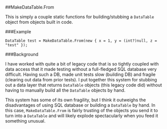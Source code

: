 ##MakeDataTable.From

This is simply a couple static functions for building/stubbing a `DataTable` object from objects built in code.

###Example

    DataTable test = MakeDataTable.From(new { x = 1, y = (int?)null, z = "test" });

###Background

I have worked with quite a bit of legacy code that is so tightly coupled with data access that it made testing without a full-fledged SQL database very difficult. Having such a DB, made unit tests slow (building DB) and fragile (clearing out data from prior tests). I put together this system for stubbing out a data layer that returns `DataTable` objects (this legacy code did) without having to manually build all the `DataTable` objects by hand.

This system has some of its own fragility, but I think it outweighs the disadvantages of using SQL database or building a `DataTable` by hand. In this case, `MakeDataTable.From` is fairly trusting of the objects you send it to turn into a `DataTable` and will likely explode spectacularly when you feed it something unusual.